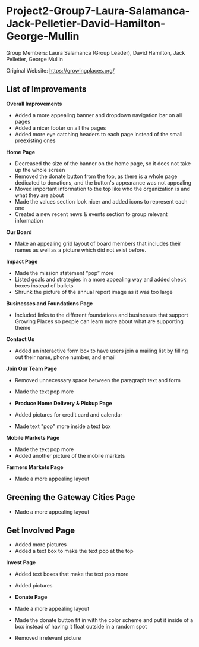 # Project2-Group7-Laura-Salamanca-Jack-Pelletier-David-Hamilton-George-Mullin

Group Members: Laura Salamanca (Group Leader), David Hamilton, Jack Pelletier, George Mullin

Original Website: https://growingplaces.org/

## **List of Improvements**

**Overall Improvements**

- Added a more appealing banner and dropdown navigation bar on all pages
- Added a nicer footer on all the pages
- Added more eye catching headers to each page instead of the small preexisting ones

**Home Page**

- Decreased the size of the banner on the home page, so it does not take up the whole screen
- Removed the donate button from the top, as there is a whole page dedicated to donations, and the button's appearance was not appealing
- Moved important information to the top like who the organization is and what they are about
- Made the values section look nicer and added icons to represent each one
- Created a new recent news & events section to group relevant information

**Our Board**

- Make an appealing grid layout of board members that includes their names as well as a picture which did not exist before.

**Impact Page**

- Made the mission statement “pop” more
- Listed goals and strategies in a more appealing way and added check boxes instead of bullets
- Shrunk the picture of the annual report image as it was too large

**Businesses and Foundations Page**

- Included links to the different foundations and businesses that support Growing Places so people can learn more about what are supporting theme

**Contact Us**

- Added an interactive form box to have users join a mailing list by filling out their name,
  phone number, and email

**Join Our Team Page**

- Removed unnecessary space between the paragraph text and form
- Made the text pop more

- **Produce Home Delivery & Pickup Page**

- Added pictures for credit card and calendar
- Made text "pop" more inside a text box

**Mobile Markets Page**

- Made the text pop more
- Added another picture of the mobile markets

**Farmers Markets Page**

- Made a more appealing layout

## **Greening the Gateway Cities Page**

- Made a more appealing layout

## **Get Involved Page**

- Added more pictures
- Added a text box to make the text pop at the top

**Invest Page**

- Added text boxes that make the text pop more
- Added pictures

- **Donate Page**

- Made a more appealing layout
- Made the donate button fit in with the color scheme and put it inside of a box instead of having it float outside in a random spot
- Removed irrelevant picture
